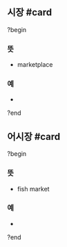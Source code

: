 ## 시장 #card
?begin
### 뜻
- marketplace
### 예
-
<!--SR:!2026-02-04,121,250-->
?end


## 어시장 #card
?begin
### 뜻
- fish market
### 예
-
<!--SR:!2025-09-21,50,250-->
?end

